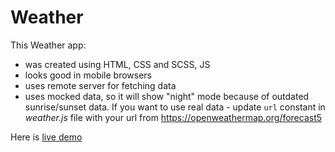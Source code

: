 # Weather

This Weather app:
* was created using HTML, CSS and SCSS, JS
* looks good in mobile browsers
* uses remote server for fetching data
* uses mocked data, so it will show "night" mode because of outdated sunrise/sunset data. If you want to use real data - update `url` constant in *weather.js* file with your url from https://openweathermap.org/forecast5

Here is [live demo](https://hiprofessional.github.io/weather/)